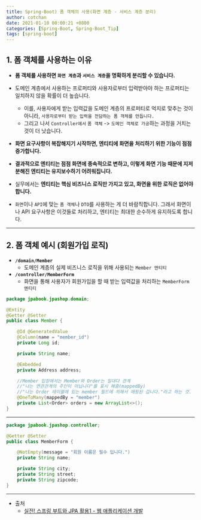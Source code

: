 ```yaml
---
title: Spring-Boot) 폼 객체의 사용(화면 계층 - 서비스 계층 분리)
author: cotchan 
date: 2021-01-10 00:00:21 +0800 
categories: [Spring-Boot, Spring-Boot_Tip]
tags: [spring-boot] 
---
```


## 1. 폼 객체를 사용하는 이유

+ **폼 객체를 사용하면 `화면 계층`과 `서비스 계층`을 명확하게 분리할 수 있습니다.**
+ 도메인 계층에서 사용하는 프로퍼티와 사용자로부터 입력받아야 하는 프로퍼티는 일치하지 않을 확률이 더 높습니다.
  + 이를, 사용자에게 받는 입력값을 도메인 계층의 프로퍼티로 억지로 맞추는 것이 아니라, `사용자로부터 받는 입력을 전담하는 폼 객체를 만듭니다.`
  + 그리고 나서 `Controller에서` `폼 객체` -> `도메인 객체로 가공`하는 과정을 거치는 것이 더 낫습니다. 

+ **화면 요구사항이 복잡해지기 시작하면, 엔티티에 화면을 처리하기 위한 기능이 점점 증가합니다.** 
+ **결과적으로 엔티티는 점점 화면에 종속적으로 변하고, 이렇게 화면 기능 때문에 지저분해진 엔티티는 유지보수하기 어려워집니다.**

+ 실무에서는 **엔티티는 핵심 비즈니스 로직만 가지고 있고, 화면을 위한 로직은 없어야 합니다.**
+ `화면`이나 `API`에 맞는 `폼 객체`나 `DTO`를 사용하는 게 더 바람직합니다. 그래서 화면이나 API 요구사항은 이것들로 처리하고, 엔티티는 최대한 순수하게 유지하도록 합니다.


---


## 2. 폼 객체 예시 (회원가입 로직)

+ **`/domain/Member`**
  + 도메인 계층의 실제 비즈니스 로직을 위해 사용되는 `Member 엔티티`
+ **`/controller/MemberForm`**
  + 화면을 통해 사용자가 회원가입을 할 때 받는 입력값을 처리하는 `MemberForm 엔티티`


```java
package jpabook.jpashop.domain;

@Entity
@Getter @Setter
public class Member {

    @Id @GeneratedValue
    @Column(name = "member_id")
    private Long id;

    private String name;

    @Embedded
    private Address address;

    //Member 입장에서는 Member와 Order는 일대다 관계
    //"나는 연관관계의 주인이 아닙니다"를 표시 해줌(mappedBy)
    //"나는 Order 테이블에 있는 member 필드에 의해서 매핑된 겁니다."라고 하는 것. (즉, 읽기 전용 이라는 것)
    @OneToMany(mappedBy = "member")
    private List<Order> orders = new ArrayList<>();
}
```

---

```java
package jpabook.jpashop.controller;

@Getter @Setter
public class MemberForm {

    @NotEmpty(message = "회원 이름은 필수 입니다.")
    private String name;

    private String city;
    private String street;
    private String zipcode;
}
```


---

+ 출처
    + [실전! 스프링 부트와 JPA 활용1 - 웹 애플리케이션 개발](https://www.inflearn.com/course/%EC%8A%A4%ED%94%84%EB%A7%81%EB%B6%80%ED%8A%B8-JPA-%ED%99%9C%EC%9A%A9-1/dashboard)
